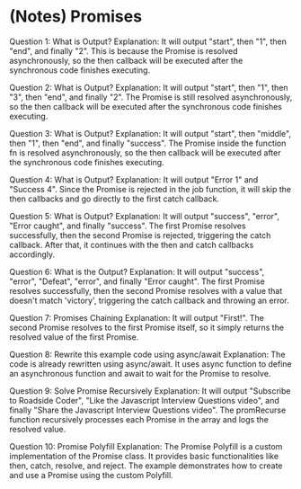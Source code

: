 # (Notes) Promises

Question 1: What is Output? Explanation: It will output "start", then "1", then "end", and finally "2". This is because the Promise is resolved asynchronously, so the then callback will be executed after the synchronous code finishes executing.

Question 2: What is Output? Explanation: It will output "start", then "1", then "3", then "end", and finally "2". The Promise is still resolved asynchronously, so the then callback will be executed after the synchronous code finishes executing.

Question 3: What is Output? Explanation: It will output "start", then "middle", then "1", then "end", and finally "success". The Promise inside the function fn is resolved asynchronously, so the then callback will be executed after the synchronous code finishes executing.

Question 4: What is Output? Explanation: It will output "Error 1" and "Success 4". Since the Promise is rejected in the job function, it will skip the then callbacks and go directly to the first catch callback.

Question 5: What is Output? Explanation: It will output "success", "error", "Error caught", and finally "success". The first Promise resolves successfully, then the second Promise is rejected, triggering the catch callback. After that, it continues with the then and catch callbacks accordingly.

Question 6: What is the Output? Explanation: It will output "success", "error", "Defeat", "error", and finally "Error caught". The
first Promise resolves successfully, then the second Promise resolves with a value that doesn't match 'victory', triggering the catch callback and throwing an error.

Question 7: Promises Chaining Explanation: It will output "First!". The second Promise resolves to the first Promise itself, so it simply returns the resolved value of the first Promise.

Question 8: Rewrite this example code using async/await Explanation: The code is already rewritten using async/await. It uses async function to define an asynchronous function and await to wait for the Promise to resolve.

Question 9: Solve Promise Recursively Explanation: It will output "Subscribe to Roadside Coder", "Like the Javascript Interview Questions video", and finally "Share the Javascript Interview Questions video". The promRecurse function recursively processes each Promise in the array and logs the resolved value.

Question 10: Promise Polyfill Explanation: The Promise Polyfill is a custom implementation of the Promise class. It provides basic functionalities like then, catch, resolve, and reject. The example demonstrates how to create and use a Promise using the custom Polyfill.